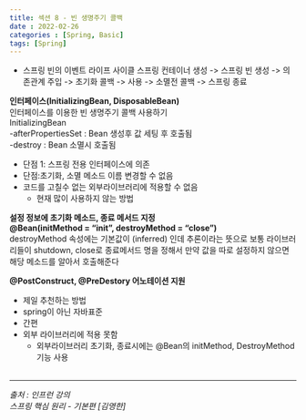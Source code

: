 ```yaml
---
title: 섹션 8 - 빈 생명주기 콜백
date : 2022-02-26
categories : [Spring, Basic]
tags: [Spring]
---
```


- 스프링 빈의 이벤트 라이프 사이클
  스프링 컨테이너 생성 -> 스프링 빈 생성 -> 의존관계 주입 -> 초기화 콜백 -> 사용 -> 소멸전 콜백 -> 스프링 종료

**인터페이스(InitializingBean, DisposableBean)**<br>
인터페이스를 이용한 빈 생명주기 콜백 사용하기<br>
InitializingBean<br>
-afterPropertiesSet : Bean 생성후 값 세팅 후 호출됨<br>
-destroy : Bean 소멸시 호출됨
* 단점 1:  스프링 전용 인터페이스에 의존
* 단점:초기화, 소멸 메소드 이름 변경할 수 없음
* 코드를 고칠수 없는 외부라이브러리에 적용할 수 없음
  - 현재 많이 사용하지 않는 방법

**설정 정보에 초기화 메소드, 종료 메서드 지정**<br>
**@Bean(initMethod = “init”, destroyMethod = “close”)**<br>
destroyMethod 속성에는 기본값이 (inferred) 인데 추론이라는 뜻으로
보통 라이브러리들이 shutdown, close로 종료메서드 명을 정해서 만약 값을 따로 설정하지 않으면 해당 메소드를 알아서 호출해준다

**@PostConstruct, @PreDestory 어노테이션 지원**<br>
- 제일 추천하는 방법
- spring이 아닌 자바표준
- 간편
- 외부 라이브러리에 적용 못함 
  - 외부라이브러리 초기화, 종료시에는 @Bean의 initMethod, DestroyMethod 기능 사용
  <br>
  
*** 
_출처 : 인프런 강의 <br>_
*스프링 핵심 원리 - 기본편 [김영한]*